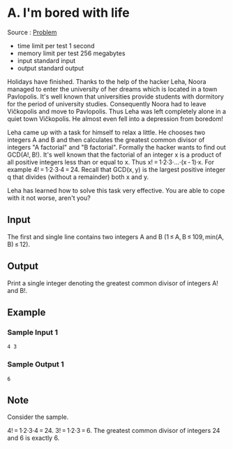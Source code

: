 # A. I'm bored with life

Source : [Problem](https://codeforces.com/problemset/problem/822/A)

- time limit per test 1 second
- memory limit per test 256 megabytes
- input standard input
- output standard output

Holidays have finished. Thanks to the help of the hacker Leha, Noora managed to enter the university of her dreams which is located in a town Pavlopolis. It's well known that universities provide students with dormitory for the period of university studies. Consequently Noora had to leave Vičkopolis and move to Pavlopolis. Thus Leha was left completely alone in a quiet town Vičkopolis. He almost even fell into a depression from boredom!

Leha came up with a task for himself to relax a little. He chooses two integers A and B and then calculates the greatest common divisor of integers "A factorial" and "B factorial". Formally the hacker wants to find out GCD(A!, B!). It's well known that the factorial of an integer x is a product of all positive integers less than or equal to x. Thus x! = 1·2·3·...·(x - 1)·x. For example 4! = 1·2·3·4 = 24. Recall that GCD(x, y) is the largest positive integer q that divides (without a remainder) both x and y.

Leha has learned how to solve this task very effective. You are able to cope with it not worse, aren't you?

## Input

The first and single line contains two integers A and B (1 ≤ A, B ≤ 109, min(A, B) ≤ 12).

## Output

Print a single integer denoting the greatest common divisor of integers A! and B!.

## Example

### Sample Input 1

    4 3

### Sample Output 1

    6

## Note

Consider the sample.

4! = 1·2·3·4 = 24. 3! = 1·2·3 = 6. The greatest common divisor of integers 24 and 6 is exactly 6.
